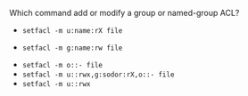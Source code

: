 Which command add or modify a group or named-group ACL?

* `setfacl -m u:name:rX file`
+ `setfacl -m g:name:rw file`
* `setfacl -m o::- file`
* `setfacl -m u::rwx,g:sodor:rX,o::- file`
* `setfacl -m u::rwx`
